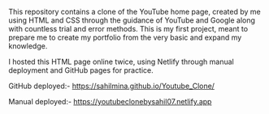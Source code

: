 This repository contains a clone of the YouTube home page, created by me using HTML and CSS through the guidance of YouTube and Google along with countless trial and error methods. This is my first project, meant to prepare me to create my portfolio from the very basic and expand my knowledge.

I hosted this HTML page online twice, using Netlify through manual deployment and GitHub pages for practice.

GitHub deployed:- https://sahilmina.github.io/Youtube_Clone/

Manual deployed:- https://youtubeclonebysahil07.netlify.app
